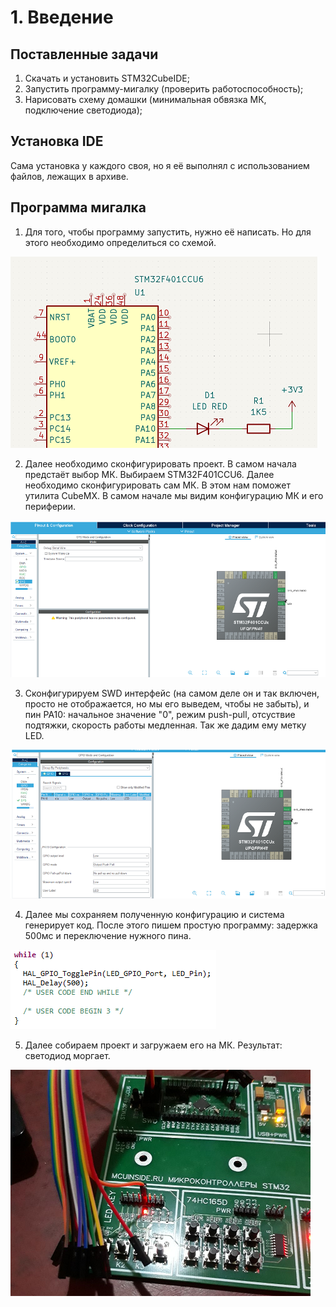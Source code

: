 # 1. Введение

## Поставленные задачи
1. Скачать и установить STM32CubeIDE;
2. Запустить программу-мигалку (проверить работоспособность);
3. Нарисовать схему домашки (минимальная обвязка МК, подключение светодиода); 

## Установка IDE
Сама установка у каждого своя, но я её выполнял с использованием файлов, лежащих в архиве.

## Программа мигалка
1. Для того, чтобы программу запустить, нужно её написать. Но для этого необходимо определиться со схемой. 

![Scheme with LED](./Images/Scheme.png)

2. Далее необходимо сконфигурировать проект. В самом начала предстаёт выбор МК. Выбираем STM32F401CCU6. Далее необходимо сконфигурировать сам МК. В этом нам поможет утилита CubeMX. В самом начале мы видим конфигурацию МК и его периферии.

![CubeMX View](./Images/CubeMX%20view.png)

3. Сконфигурируем SWD интерфейс (на самом деле он и так включен, просто не отображается, но мы его выведем, чтобы не забыть), и пин PA10: начальное значение "0", режим push-pull, отсуствие подтяжки, скорость работы медленная. Так же дадим ему метку LED. 

![SWD and PA10 Config](./Images/SWD%20and%20PA10%20Settings.png)

4. Далее мы сохраняем полученную конфигурацию и система генерирует код. После этого пишем простую программу: задержка 500мс и переключение нужного пина.

![Program](./Images/Program.png)

5. Далее собираем проект и загружаем его на МК. Результат: светодиод моргает.

![Result](./Images/Result.png)
